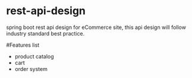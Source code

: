 # rest-api-design
spring boot rest api design for eCommerce site, this api design will follow industry standard best practice.

#Features list

- product catalog
- cart 
- order system
